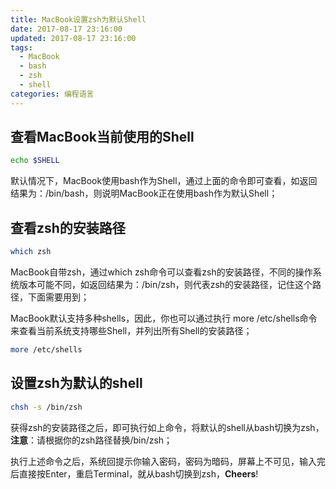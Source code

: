 ```yaml
---
title: MacBook设置zsh为默认Shell
date: 2017-08-17 23:16:00
updated: 2017-08-17 23:16:00
tags:
  - MacBook
  - bash
  - zsh
  - shell
categories: 编程语言
---
```


## 查看MacBook当前使用的Shell

``` bash
echo $SHELL
```

默认情况下，MacBook使用bash作为Shell，通过上面的命令即可查看，如返回结果为：/bin/bash，则说明MacBook正在使用bash作为默认Shell；

## 查看zsh的安装路径

``` bash
which zsh
```

MacBook自带zsh，通过which zsh命令可以查看zsh的安装路径，不同的操作系统版本可能不同，如返回结果为：/bin/zsh，则代表zsh的安装路径，记住这个路径，下面需要用到；

MacBook默认支持多种shells，因此，你也可以通过执行 more /etc/shells命令来查看当前系统支持哪些Shell，并列出所有Shell的安装路径；

``` bash
more /etc/shells
```

## 设置zsh为默认的shell

``` bash
chsh -s /bin/zsh
```

获得zsh的安装路径之后，即可执行如上命令，将默认的shell从bash切换为zsh，**注意**：请根据你的zsh路径替换/bin/zsh；

执行上述命令之后，系统回提示你输入密码，密码为暗码，屏幕上不可见，输入完后直接按Enter，重启Terminal，就从bash切换到zsh，**Cheers**!